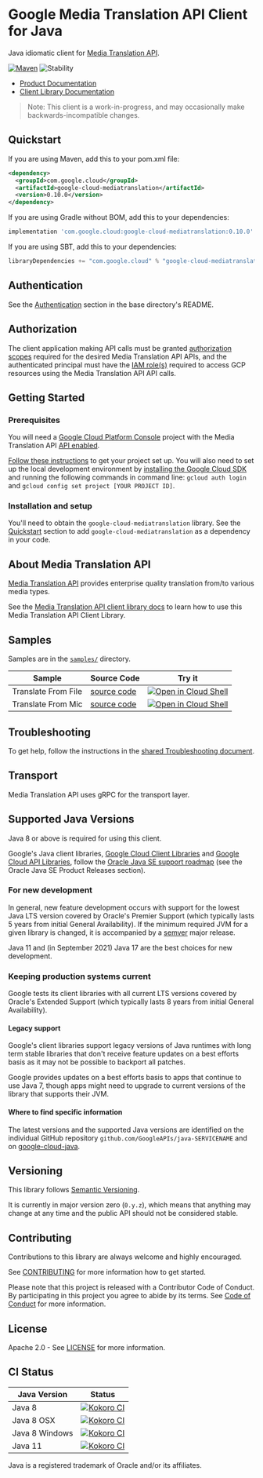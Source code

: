 # Google Media Translation API Client for Java

Java idiomatic client for [Media Translation API][product-docs].

[![Maven][maven-version-image]][maven-version-link]
![Stability][stability-image]

- [Product Documentation][product-docs]
- [Client Library Documentation][javadocs]

> Note: This client is a work-in-progress, and may occasionally
> make backwards-incompatible changes.


## Quickstart


If you are using Maven, add this to your pom.xml file:


```xml
<dependency>
  <groupId>com.google.cloud</groupId>
  <artifactId>google-cloud-mediatranslation</artifactId>
  <version>0.10.0</version>
</dependency>

```

If you are using Gradle without BOM, add this to your dependencies:

```Groovy
implementation 'com.google.cloud:google-cloud-mediatranslation:0.10.0'
```

If you are using SBT, add this to your dependencies:

```Scala
libraryDependencies += "com.google.cloud" % "google-cloud-mediatranslation" % "0.10.0"
```

## Authentication

See the [Authentication][authentication] section in the base directory's README.

## Authorization

The client application making API calls must be granted [authorization scopes][auth-scopes] required for the desired Media Translation API APIs, and the authenticated principal must have the [IAM role(s)][predefined-iam-roles] required to access GCP resources using the Media Translation API API calls.

## Getting Started

### Prerequisites

You will need a [Google Cloud Platform Console][developer-console] project with the Media Translation API [API enabled][enable-api].

[Follow these instructions][create-project] to get your project set up. You will also need to set up the local development environment by
[installing the Google Cloud SDK][cloud-sdk] and running the following commands in command line:
`gcloud auth login` and `gcloud config set project [YOUR PROJECT ID]`.

### Installation and setup

You'll need to obtain the `google-cloud-mediatranslation` library.  See the [Quickstart](#quickstart) section
to add `google-cloud-mediatranslation` as a dependency in your code.

## About Media Translation API


[Media Translation API][product-docs] provides enterprise quality translation from/to various media types.

See the [Media Translation API client library docs][javadocs] to learn how to
use this Media Translation API Client Library.





## Samples

Samples are in the [`samples/`](https://github.com/googleapis/java-mediatranslation/tree/main/samples) directory.

| Sample                      | Source Code                       | Try it |
| --------------------------- | --------------------------------- | ------ |
| Translate From File | [source code](https://github.com/googleapis/java-mediatranslation/blob/main/samples/snippets/src/main/java/com/example/mediatranslation/TranslateFromFile.java) | [![Open in Cloud Shell][shell_img]](https://console.cloud.google.com/cloudshell/open?git_repo=https://github.com/googleapis/java-mediatranslation&page=editor&open_in_editor=samples/snippets/src/main/java/com/example/mediatranslation/TranslateFromFile.java) |
| Translate From Mic | [source code](https://github.com/googleapis/java-mediatranslation/blob/main/samples/snippets/src/main/java/com/example/mediatranslation/TranslateFromMic.java) | [![Open in Cloud Shell][shell_img]](https://console.cloud.google.com/cloudshell/open?git_repo=https://github.com/googleapis/java-mediatranslation&page=editor&open_in_editor=samples/snippets/src/main/java/com/example/mediatranslation/TranslateFromMic.java) |



## Troubleshooting

To get help, follow the instructions in the [shared Troubleshooting document][troubleshooting].

## Transport

Media Translation API uses gRPC for the transport layer.

## Supported Java Versions

Java 8 or above is required for using this client.

Google's Java client libraries,
[Google Cloud Client Libraries][cloudlibs]
and
[Google Cloud API Libraries][apilibs],
follow the
[Oracle Java SE support roadmap][oracle]
(see the Oracle Java SE Product Releases section).

### For new development

In general, new feature development occurs with support for the lowest Java
LTS version covered by  Oracle's Premier Support (which typically lasts 5 years
from initial General Availability). If the minimum required JVM for a given
library is changed, it is accompanied by a [semver][semver] major release.

Java 11 and (in September 2021) Java 17 are the best choices for new
development.

### Keeping production systems current

Google tests its client libraries with all current LTS versions covered by
Oracle's Extended Support (which typically lasts 8 years from initial
General Availability).

#### Legacy support

Google's client libraries support legacy versions of Java runtimes with long
term stable libraries that don't receive feature updates on a best efforts basis
as it may not be possible to backport all patches.

Google provides updates on a best efforts basis to apps that continue to use
Java 7, though apps might need to upgrade to current versions of the library
that supports their JVM.

#### Where to find specific information

The latest versions and the supported Java versions are identified on
the individual GitHub repository `github.com/GoogleAPIs/java-SERVICENAME`
and on [google-cloud-java][g-c-j].

## Versioning


This library follows [Semantic Versioning](http://semver.org/).


It is currently in major version zero (``0.y.z``), which means that anything may change at any time
and the public API should not be considered stable.


## Contributing


Contributions to this library are always welcome and highly encouraged.

See [CONTRIBUTING][contributing] for more information how to get started.

Please note that this project is released with a Contributor Code of Conduct. By participating in
this project you agree to abide by its terms. See [Code of Conduct][code-of-conduct] for more
information.


## License

Apache 2.0 - See [LICENSE][license] for more information.

## CI Status

Java Version | Status
------------ | ------
Java 8 | [![Kokoro CI][kokoro-badge-image-2]][kokoro-badge-link-2]
Java 8 OSX | [![Kokoro CI][kokoro-badge-image-3]][kokoro-badge-link-3]
Java 8 Windows | [![Kokoro CI][kokoro-badge-image-4]][kokoro-badge-link-4]
Java 11 | [![Kokoro CI][kokoro-badge-image-5]][kokoro-badge-link-5]

Java is a registered trademark of Oracle and/or its affiliates.

[product-docs]: https://cloud.google.com/
[javadocs]: https://cloud.google.com/java/docs/reference/google-cloud-mediatranslation/latest/history
[kokoro-badge-image-1]: http://storage.googleapis.com/cloud-devrel-public/java/badges/java-mediatranslation/java7.svg
[kokoro-badge-link-1]: http://storage.googleapis.com/cloud-devrel-public/java/badges/java-mediatranslation/java7.html
[kokoro-badge-image-2]: http://storage.googleapis.com/cloud-devrel-public/java/badges/java-mediatranslation/java8.svg
[kokoro-badge-link-2]: http://storage.googleapis.com/cloud-devrel-public/java/badges/java-mediatranslation/java8.html
[kokoro-badge-image-3]: http://storage.googleapis.com/cloud-devrel-public/java/badges/java-mediatranslation/java8-osx.svg
[kokoro-badge-link-3]: http://storage.googleapis.com/cloud-devrel-public/java/badges/java-mediatranslation/java8-osx.html
[kokoro-badge-image-4]: http://storage.googleapis.com/cloud-devrel-public/java/badges/java-mediatranslation/java8-win.svg
[kokoro-badge-link-4]: http://storage.googleapis.com/cloud-devrel-public/java/badges/java-mediatranslation/java8-win.html
[kokoro-badge-image-5]: http://storage.googleapis.com/cloud-devrel-public/java/badges/java-mediatranslation/java11.svg
[kokoro-badge-link-5]: http://storage.googleapis.com/cloud-devrel-public/java/badges/java-mediatranslation/java11.html
[stability-image]: https://img.shields.io/badge/stability-preview-yellow
[maven-version-image]: https://img.shields.io/maven-central/v/com.google.cloud/google-cloud-mediatranslation.svg
[maven-version-link]: https://search.maven.org/search?q=g:com.google.cloud%20AND%20a:google-cloud-mediatranslation&core=gav
[authentication]: https://github.com/googleapis/google-cloud-java#authentication
[auth-scopes]: https://developers.google.com/identity/protocols/oauth2/scopes
[predefined-iam-roles]: https://cloud.google.com/iam/docs/understanding-roles#predefined_roles
[iam-policy]: https://cloud.google.com/iam/docs/overview#cloud-iam-policy
[developer-console]: https://console.developers.google.com/
[create-project]: https://cloud.google.com/resource-manager/docs/creating-managing-projects
[cloud-sdk]: https://cloud.google.com/sdk/
[troubleshooting]: https://github.com/googleapis/google-cloud-common/blob/main/troubleshooting/readme.md#troubleshooting
[contributing]: https://github.com/googleapis/java-mediatranslation/blob/main/CONTRIBUTING.md
[code-of-conduct]: https://github.com/googleapis/java-mediatranslation/blob/main/CODE_OF_CONDUCT.md#contributor-code-of-conduct
[license]: https://github.com/googleapis/java-mediatranslation/blob/main/LICENSE

[enable-api]: https://console.cloud.google.com/flows/enableapi?apiid=mediatranslation.googleapis.com
[libraries-bom]: https://github.com/GoogleCloudPlatform/cloud-opensource-java/wiki/The-Google-Cloud-Platform-Libraries-BOM
[shell_img]: https://gstatic.com/cloudssh/images/open-btn.png

[semver]: https://semver.org/
[cloudlibs]: https://cloud.google.com/apis/docs/client-libraries-explained
[apilibs]: https://cloud.google.com/apis/docs/client-libraries-explained#google_api_client_libraries
[oracle]: https://www.oracle.com/java/technologies/java-se-support-roadmap.html
[g-c-j]: http://github.com/googleapis/google-cloud-java
